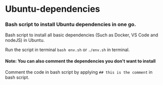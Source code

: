 # Ubuntu-dependencies

### Bash script to install Ubuntu dependencies in one go.
Bash script to install all basic dependencies (Such as Docker, VS Code and nodeJS) in Ubuntu.

Run the script in terminal 
```bash env.sh```
 or
```./env.sh``` in terminal.
#### Note: You can also comment the dependencies you don't want to install
Comment the code in bash script by applying ```## this is the comment``` in bash script.
